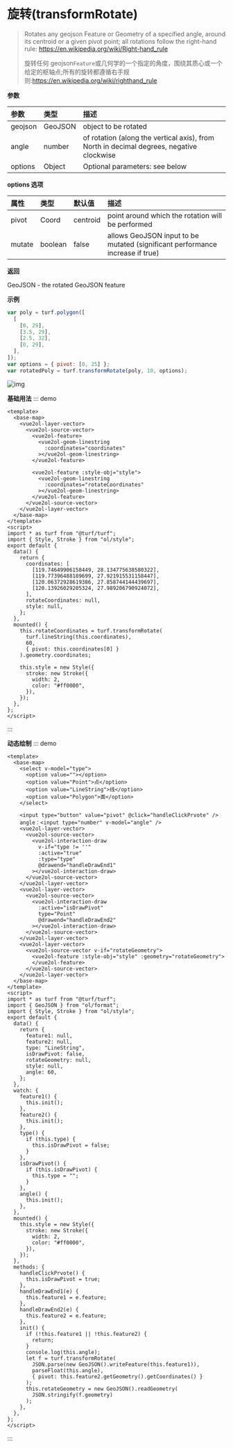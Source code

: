 # 旋转(transformRotate)

> Rotates any geojson Feature or Geometry of a specified angle, around its centroid or a given pivot point; all rotations follow the right-hand rule: https://en.wikipedia.org/wiki/Right-hand_rule
>
> 旋转任何 geojson`Feature`或几何学的一个指定的角度，围绕其质心或一个给定的枢轴点;所有的旋转都遵循右手规则:https://en.wikipedia.org/wiki/righthand_rule

**参数**

| 参数    | 类型    | 描述                                                                                     |
| :------ | :------ | :--------------------------------------------------------------------------------------- |
| geojson | GeoJSON | object to be rotated                                                                     |
| angle   | number  | of rotation (along the vertical axis), from North in decimal degrees, negative clockwise |
| options | Object  | Optional parameters: see below                                                           |

**options 选项**

| 属性   | 类型    | 默认值   | 描述                                                                          |
| :----- | :------ | :------- | :---------------------------------------------------------------------------- |
| pivot  | Coord   | centroid | point around which the rotation will be performed                             |
| mutate | boolean | false    | allows GeoJSON input to be mutated (significant performance increase if true) |

**返回**

GeoJSON - the rotated GeoJSON feature

**示例**

```js
var poly = turf.polygon([
  [
    [0, 29],
    [3.5, 29],
    [2.5, 32],
    [0, 29],
  ],
]);
var options = { pivot: [0, 25] };
var rotatedPoly = turf.transformRotate(poly, 10, options);
```

![img](https://pzy-images.oss-cn-hangzhou.aliyuncs.com/img/transformRotate.a9355690.webp)

**基础用法**
::: demo

```vue
<template>
  <base-map>
    <vue2ol-layer-vector>
      <vue2ol-source-vector>
        <vue2ol-feature>
          <vue2ol-geom-linestring
            :coordinates="coordinates"
          ></vue2ol-geom-linestring>
        </vue2ol-feature>

        <vue2ol-feature :style-obj="style">
          <vue2ol-geom-linestring
            :coordinates="rotateCoordinates"
          ></vue2ol-geom-linestring>
        </vue2ol-feature>
      </vue2ol-source-vector>
    </vue2ol-layer-vector>
  </base-map>
</template>
<script>
import * as turf from "@turf/turf";
import { Style, Stroke } from "ol/style";
export default {
  data() {
    return {
      coordinates: [
        [119.74649906158449, 28.134775638580322],
        [119.77396488189699, 27.921915531158447],
        [120.06372928619386, 27.858744144439697],
        [120.13926029205324, 27.989206790924072],
      ],
      rotateCoordinates: null,
      style: null,
    };
  },
  mounted() {
    this.rotateCoordinates = turf.transformRotate(
      turf.lineString(this.coordinates),
      60,
      { pivot: this.coordinates[0] }
    ).geometry.coordinates;

    this.style = new Style({
      stroke: new Stroke({
        width: 2,
        color: "#ff0000",
      }),
    });
  },
};
</script>
```

:::

**动态绘制**
::: demo

```vue
<template>
  <base-map>
    <select v-model="type">
      <option value=""></option>
      <option value="Point">点</option>
      <option value="LineString">线</option>
      <option value="Polygon">面</option>
    </select>

    <input type="button" value="pivot" @click="handleClickPrvote" />
    angle：<input type="number" v-model="angle" />
    <vue2ol-layer-vector>
      <vue2ol-source-vector>
        <vue2ol-interaction-draw
          v-if="type != ''"
          :active="true"
          :type="type"
          @drawend="handleDrawEnd1"
        ></vue2ol-interaction-draw>
      </vue2ol-source-vector>
    </vue2ol-layer-vector>
    <vue2ol-layer-vector>
      <vue2ol-source-vector>
        <vue2ol-interaction-draw
          :active="isDrawPivot"
          type="Point"
          @drawend="handleDrawEnd2"
        ></vue2ol-interaction-draw>
      </vue2ol-source-vector>
    </vue2ol-layer-vector>
    <vue2ol-layer-vector>
      <vue2ol-source-vector v-if="rotateGeometry">
        <vue2ol-feature :style-obj="style" :geometry="rotateGeometry">
        </vue2ol-feature>
      </vue2ol-source-vector>
    </vue2ol-layer-vector>
  </base-map>
</template>
<script>
import * as turf from "@turf/turf";
import { GeoJSON } from "ol/format";
import { Style, Stroke } from "ol/style";
export default {
  data() {
    return {
      feature1: null,
      feature2: null,
      type: "LineString",
      isDrawPivot: false,
      rotateGeometry: null,
      style: null,
      angle: 60,
    };
  },
  watch: {
    feature1() {
      this.init();
    },
    feature2() {
      this.init();
    },
    type() {
      if (this.type) {
        this.isDrawPivot = false;
      }
    },
    isDrawPivot() {
      if (this.isDrawPivot) {
        this.type = "";
      }
    },
    angle() {
      this.init();
    },
  },
  mounted() {
    this.style = new Style({
      stroke: new Stroke({
        width: 2,
        color: "#ff0000",
      }),
    });
  },
  methods: {
    handleClickPrvote() {
      this.isDrawPivot = true;
    },
    handleDrawEnd1(e) {
      this.feature1 = e.feature;
    },
    handleDrawEnd2(e) {
      this.feature2 = e.feature;
    },
    init() {
      if (!this.feature1 || !this.feature2) {
        return;
      }
      console.log(this.angle);
      let f = turf.transformRotate(
        JSON.parse(new GeoJSON().writeFeature(this.feature1)),
        parseFloat(this.angle),
        { pivot: this.feature2.getGeometry().getCoordinates() }
      );
      this.rotateGeometry = new GeoJSON().readGeometry(
        JSON.stringify(f.geometry)
      );
    },
  },
};
</script>
```

:::
